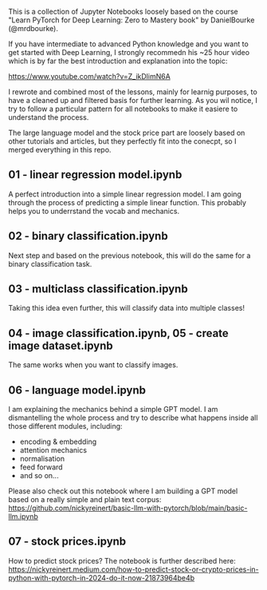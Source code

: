 This is a collection of Jupyter Notebooks loosely based on the course "Learn PyTorch for Deep Learning: Zero to Mastery book" by DanielBourke (@mrdbourke). 

If you have intermediate to advanced Python knowledge and you want to get started with Deep Learning, I strongly recommedn his ~25 hour video which is by far the best introduction and explanation into the topic: 

https://www.youtube.com/watch?v=Z_ikDlimN6A

I rewrote and combined most of the lessons, mainly for learnig purposes, to have a cleaned up and filtered basis for further learning. As you wil notice, I try to follow a particular pattern for all notebooks to make it easiere to understand the process. 

The large language model and the stock price part are loosely based on other tutorials and articles, but they perfectly fit into the conecpt, so I merged everything in this repo. 

## 01 - linear regression model.ipynb
A perfect introduction into a simple linear regression model. I am going through the process of predicting a simple linear function. This probably helps you to underrstand the vocab and mechanics. 

## 02 - binary classification.ipynb
Next step and based on the previous notebook, this will do the same for a binary classification task.

## 03 - multiclass classification.ipynb
Taking this idea even further, this will classify data into multiple classes!

## 04 - image classification.ipynb, 05 - create image dataset.ipynb
The same works when you want to classify images.

## 06 - language model.ipynb
I am explaining the mechanics behind a simple GPT model. I am dismantelling the whole process and try to describe what happens inside all those different modules, including:
- encoding & embedding
- attention mechanics
- normalisation
- feed forward
- and so on...

Please also check out this notebook where I am building a GPT model based on a really simple and plain text corpus: https://github.com/nickyreinert/basic-llm-with-pytorch/blob/main/basic-llm.ipynb

## 07 - stock prices.ipynb
How to predict stock prices? The notebook is further described here: https://nickyreinert.medium.com/how-to-predict-stock-or-crypto-prices-in-python-with-pytorch-in-2024-do-it-now-21873964be4b
